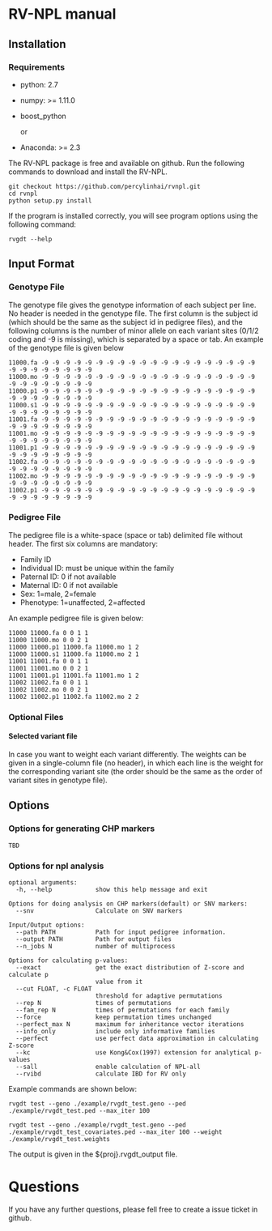 # RV-NPL manual

## Installation

### Requirements

+ python: 2.7

+ numpy: >= 1.11.0

+ boost_python

  or

+ Anaconda: >= 2.3

The RV-NPL package is free and available on github.  Run the following commands to download and install the RV-NPL.

``` shell
git checkout https://github.com/percylinhai/rvnpl.git
cd rvnpl
python setup.py install 
```

If the program is installed correctly, you will see program options using the following command:

```shell
rvgdt --help
```



## Input Format

### Genotype File

The genotype file gives the genotype information of each subject per line. No header is needed in the genotype file. The first column is the subject id (which should be the same as the subject id in pedigree files), and the following columns is the number of minor allele on each variant sites (0/1/2 coding and -9 is missing), which is separated by a space or tab. An example of the genotype file is given below

```
11000.fa -9 -9 -9 -9 -9 -9 -9 -9 -9 -9 -9 -9 -9 -9 -9 -9 -9 -9 -9 -9 -9 -9 -9 -9 -9 -9 -9 -9
11000.mo -9 -9 -9 -9 -9 -9 -9 -9 -9 -9 -9 -9 -9 -9 -9 -9 -9 -9 -9 -9 -9 -9 -9 -9 -9 -9 -9 -9
11000.p1 -9 -9 -9 -9 -9 -9 -9 -9 -9 -9 -9 -9 -9 -9 -9 -9 -9 -9 -9 -9 -9 -9 -9 -9 -9 -9 -9 -9
11000.s1 -9 -9 -9 -9 -9 -9 -9 -9 -9 -9 -9 -9 -9 -9 -9 -9 -9 -9 -9 -9 -9 -9 -9 -9 -9 -9 -9 -9
11001.fa -9 -9 -9 -9 -9 -9 -9 -9 -9 -9 -9 -9 -9 -9 -9 -9 -9 -9 -9 -9 -9 -9 -9 -9 -9 -9 -9 -9
11001.mo -9 -9 -9 -9 -9 -9 -9 -9 -9 -9 -9 -9 -9 -9 -9 -9 -9 -9 -9 -9 -9 -9 -9 -9 -9 -9 -9 -9
11001.p1 -9 -9 -9 -9 -9 -9 -9 -9 -9 -9 -9 -9 -9 -9 -9 -9 -9 -9 -9 -9 -9 -9 -9 -9 -9 -9 -9 -9
11002.fa -9 -9 -9 -9 -9 -9 -9 -9 -9 -9 -9 -9 -9 -9 -9 -9 -9 -9 -9 -9 -9 -9 -9 -9 -9 -9 -9 -9
11002.mo -9 -9 -9 -9 -9 -9 -9 -9 -9 -9 -9 -9 -9 -9 -9 -9 -9 -9 -9 -9 -9 -9 -9 -9 -9 -9 -9 -9
11002.p1 -9 -9 -9 -9 -9 -9 -9 -9 -9 -9 -9 -9 -9 -9 -9 -9 -9 -9 -9 -9 -9 -9 -9 -9 -9 -9 -9 -9
```



### Pedigree File

The pedigree file is a white-space (space or tab) delimited file without header. The first six columns are mandatory:

+ Family ID     
+ Individual ID: must be unique within the family     
+ Paternal ID: 0 if not available 
+ Maternal ID: 0 if not available 
+ Sex:  1=male, 2=female   
+ Phenotype: 1=unaffected, 2=affected

An example pedigree file is given below:

```
11000 11000.fa 0 0 1 1
11000 11000.mo 0 0 2 1
11000 11000.p1 11000.fa 11000.mo 1 2
11000 11000.s1 11000.fa 11000.mo 2 1
11001 11001.fa 0 0 1 1
11001 11001.mo 0 0 2 1
11001 11001.p1 11001.fa 11001.mo 1 2
11002 11002.fa 0 0 1 1
11002 11002.mo 0 0 2 1
11002 11002.p1 11002.fa 11002.mo 2 2
```

### Optional Files

#### Selected variant file

In case you want to weight each variant differently. The weights can be given in a single-column file (no header), in which each line is the weight for the corresponding variant site (the order should be the same as the order of variant sites in genotype file).

## Options

### Options for generating CHP markers

```
TBD
```
### Options for npl analysis

```
optional arguments:
  -h, --help            show this help message and exit

Options for doing analysis on CHP markers(default) or SNV markers:
  --snv                 Calculate on SNV markers

Input/Output options:
  --path PATH           Path for input pedigree information.
  --output PATH         Path for output files
  --n_jobs N            number of multiprocess

Options for calculating p-values:
  --exact               get the exact distribution of Z-score and calculate p
                        value from it
  --cut FLOAT, -c FLOAT
                        threshold for adaptive permutations
  --rep N               times of permutations
  --fam_rep N           times of permutations for each family
  --force               keep permutation times unchanged
  --perfect_max N       maximum for inheritance vector iterations
  --info_only           include only informative families
  --perfect             use perfect data approximation in calculating Z-score
  --kc                  use Kong&Cox(1997) extension for analytical p-values
  --sall                enable calculation of NPL-all
  --rvibd               calculate IBD for RV only
```

Example commands are shown below:

```shell
rvgdt test --geno ./example/rvgdt_test.geno --ped ./example/rvgdt_test.ped --max_iter 100

rvgdt test --geno ./example/rvgdt_test.geno --ped ./example/rvgdt_test_covariates.ped --max_iter 100 --weight ./example/rvgdt_test.weights
```

The output is given in the ${proj}.rvgdt_output file. 

# Questions

If you have any further questions, please fell free to create a issue ticket in github. 
